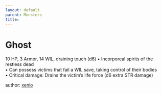 ```yaml
---
layout: default
parent: Monsters 
title: 
--- 
```

# Ghost
10 HP, 3 Armor, 14 WIL, draining touch (d6)
• Incorporeal spirits of the restless dead  
• Can possess victims that fail a WIL save, taking control of their bodies  
• Critical damage: Drains the victim’s life force (d6 extra STR damage)  




author: [xenio](https://xenioinabottle.blogspot.com/2021/02/classic-monsters-for-cairnito-part-1.html) 


